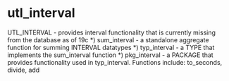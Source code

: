 # utl_interval
UTL_INTERVAL - provides interval functionality that is currently missing from the database as of 19c
*) sum_interval - a standalone aggregate function for summing INTERVAL datatypes
*) typ_interval - a TYPE that implements the sum_interval function
*) pkg_interval - a PACKAGE that provides functionality used in typ_interval. Functions include: to_seconds, divide, add
